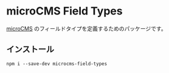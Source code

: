 # microCMS Field Types

[microCMS](https://microcms.io/) のフィールドタイプを定義するためのパッケージです。

## インストール

```shell
npm i --save-dev microcms-field-types
```
